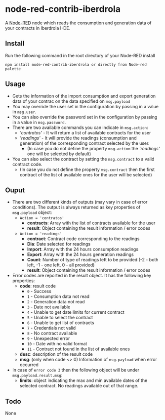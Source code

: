 # node-red-contrib-iberdrola

A <a href="http://nodered.org" target="_new">Node-RED</a> node which reads the consumption and generation data of your contracts in Iberdrola I-DE.


## Install

Run the following command in the root directory of your Node-RED install

    npm install node-red-contrib-iberdrola or directly from Node-red palette

## Usage

* Gets the information of the import consumption and export generation data of your contrac on the data specified on `msg.payload`
* You may override the user set in the configuration by passing in a value in `msg.user`.
* You can also override the password set in the configuration by passing in a value in `msg.password`.
* There are two available commands you can indicate in `msg.action`:
  - *'contratos'* - It will return a list of available contracts for the user
  - *'readings'* - It will provide the readings (consumption and generation) of the corresponding contract selected by the user.
    + (In case you do not define the property `msg.action` the *'readings'* one will be selected by default)
* You can also select the contract by setting the `msg.contract` to a valid contract code.
  + (In case you do not define the property `msg.contract` then the first contract of the list of available ones for the user will be selected)
  
## Ouput

* There are two different kinds of outputs (may vary in case of error conditions). The output is always returned as key properties of `msg.payload` object:
  - `Action = 'contratos'`
    + **contracts**: Array with the list of contracts available for the user
    + **result**: Object containing the result information / error codes
  - `Action = 'readings'`
    + **contract**:	Contract code corresponding to the readings
    + **Dia**:      Date selected for readings
    + **Import**:   Array with the 24 hours consumption readings
    + **Export**:   Array with the 24 hours generation readings
    + **Count**:    Number of type of readings left to be provided (-2 - both left, -1 - one left, 0 - all provided)
    + **result**:   Object containing the result information / error codes
* Error codes are reported in the result object. It has the following key properties:
  - **code**:  result code
    + `0` - Success
    + `1` - Consumption data not read
    + `2` - Generation data not read
    + `3` - Date not available
    + `4` - Unable to get date limits for current contract
    + `5` - Unable to select the contract
    + `6` - Unable to get list of contracts
    + `7` - Credentials not valid
    + `8` - No contract available
    + `9` - Unexpected error
    + `10` - Date with no valid format
    + `11` - Contract not found in the list of available ones
  - **desc**: description of the result code
  - **msg**:  (only when code <> 0)  Information of `msg.payload` when error occurred
* In case of `error code 3` then the following object will be under `msg.payload.result.msg`:
  - **limits**: object indicating the max and min available dates of the selected contract. No readings available out of that range.

## Todo
None
